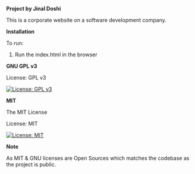 **Project by Jinal Doshi**

This is a corporate website on a software development company.

**Installation**

To run:

1. Run the index.html in the browser

**GNU GPL v3**

License: GPL v3

[![License: GPL v3](https://img.shields.io/badge/License-GPLv3-red.svg)](https://www.gnu.org/licenses/gpl-3.0)



**MIT**

The MIT License

License: MIT

[![License: MIT](https://img.shields.io/badge/License-MIT-green.svg)](https://opensource.org/licenses/MIT)

**Note**

As MIT & GNU licenses are Open Sources which matches the codebase as the project is public.
